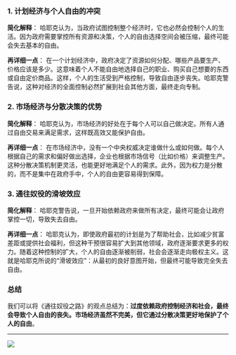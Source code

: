 ### 1. **计划经济与个人自由的冲突**

**简化解释**：
哈耶克认为，当政府试图控制整个经济时，它也必然会控制个人的生活。因为政府需要掌控所有资源和决策，个人的自由选择空间会被压缩，最终可能会失去基本的自由。

**再详细一点**：
在一个计划经济中，政府决定了资源如何分配、哪些产品要生产、价格应该是多少。这意味着个人不能自由地选择自己的职业、购买自己想要的东西或自由定价商品。这样，个人的生活受到严格控制，导致自由逐步丧失。哈耶克警告说，这种对经济的全面控制必然扩展到社会其他方面，最终走向专制。

### 2. **市场经济与分散决策的优势**

**简化解释**：
哈耶克认为，市场经济的好处在于每个人可以自己做决定。所有人通过自由交易来满足需求，这样既高效又能保护自由。

**再详细一点**：
在市场经济中，没有一个中央权威决定谁做什么或如何做。每个人根据自己的需求和偏好做出选择，企业也根据市场信号（比如价格）来调整生产。这种分散决策机制更灵活，也能更好地满足个人的需求。此外，因为权力是分散的，而不是集中在政府手中，个人的自由更容易得到保障。

### 3. **通往奴役的滑坡效应**

**简化解释**：
哈耶克警告说，一旦开始依赖政府来做所有决定，最终可能会让政府掌控一切，导致失去自由。

**再详细一点**：
哈耶克认为，即使政府最初的计划是为了帮助社会，比如减少贫富差距或提供社会福利，但这种干预很容易扩大到其他领域，政府逐渐要求更多的权力。随着这种控制的扩大，个人的自由逐渐被削弱，社会会逐渐走向极权主义。这就是哈耶克所说的“滑坡效应”：从最初的良好意图开始，但最终可能导致完全失去自由。

### 总结

我们可以将《通往奴役之路》的观点总结为：**过度依赖政府控制经济和社会，最终会导致个人自由的丧失。市场经济虽然不完美，但它通过分散决策更好地保护了个人的自由**。

---

![](https://img.shields.io/badge/AI-ChatGPT-00b86c)